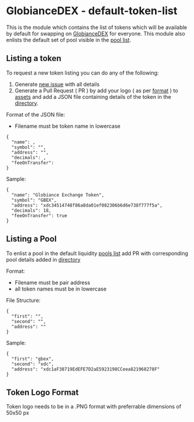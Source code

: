 # GlobianceDEX - default-token-list

This is the module which contains the list of tokens which will be available by default for swapping on [GlobianceDEX](https://dex.globiance.com) for everyone. This module also enlists the default set of pool visible in the [pool list](http://dex.globiance.com/pool).

## Listing a token

To request a new token listing you can do any of the following:

1. Generate [new issue](https://github.com/Globiance/default-token-list/issues/new/choose) with all details
2. Generate a Pull Request ( PR ) by add your logo ( as per [format](#token-logo-format) ) to [assets](https://github.com/Globiance/default-token-list/tree/master/src/assets) and add a JSON file containing details of the token in the [directory](https://github.com/Globiance/default-token-list/tree/master/src/tokens). 


Format of the JSON file:

* Filename must be token name in lowercase

```
{
  "name": ,
  "symbol": "",
  "address": "",
  "decimals": ,
  "feeOnTransfer": 
}
```

Sample:

```
{
  "name": "Globiance Exchange Token",
  "symbol": "GBEX",
  "address": "xdc34514748f86a8da01ef082306b6d6e738f777f5a",
  "decimals": 18,
  "feeOnTransfer": true
}
```

## Listing a Pool

To enlist a pool in the default liquidity [pools list](http://dex.globiance.com/pool) add PR with corresponding pool details added in [directory](https://github.com/Globiance/default-token-list/tree/master/src/pools) 

Format:

* Filename must be pair address
* all token names must be in lowercase

File Structure:

```
{
  "first": "",
  "second": "",
  "address": ""
}
```

Sample:

```
{
  "first": "gbex",
  "second": "xdc",
  "address": "xdc1aF38719EdEFE7D2aE5923198CCeea821968278F"
}
```


## Token Logo Format

Token logo needs to be in a .PNG format with preferrable dimensions of 50x50 px